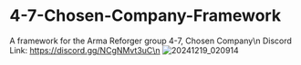 # 4-7-Chosen-Company-Framework
A framework for the Arma Reforger group 4-7, Chosen Company\n
Discord Link: https://discord.gg/NCgNMvt3uC\n
![20241219_020914](https://github.com/user-attachments/assets/d6b05fd7-4cd7-469e-9f22-f7742f0658bb)
